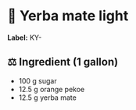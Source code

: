 # 🌱 Yerba mate light

**Label:** KY-

## ⚖ Ingredient (1 gallon)

* 100 g sugar
* 12.5 g orange pekoe
* 12.5 g yerba mate
